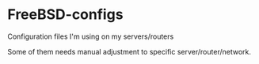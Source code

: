 # FreeBSD-configs
Configuration files I'm using on my servers/routers

Some of them needs manual adjustment to specific server/router/network.

